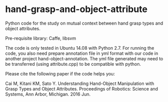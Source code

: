 # hand-grasp-and-object-attribute

Python code for the study on mutual context between hand grasp types and object attributes.

Pre-requisite library: Caffe, libsvm

The code is only tested in Ubuntu 14.08 with Python 2.7. For running the code, you also need prepare annotation file in yml format with our code in another project hand-object-annotation. The yml file generated may need to be transferred (using attribute.cpp) to be compatible with python.

Please cite the following paper if the code helps you:

Cai M, Kitani KM, Sato Y. Understanding Hand-Object Manipulation with Grasp Types and Object Attributes. Proceedings of Robotics: Science and Systems, Ann Arbor, Michigan. 2016 Jun.
